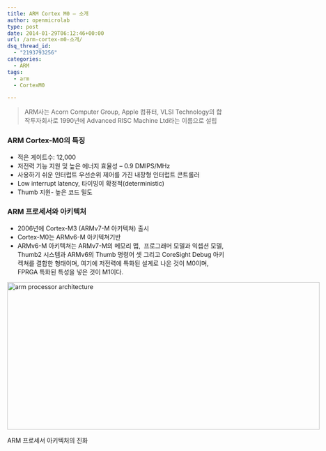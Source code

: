 ```yaml
---
title: ARM Cortex M0 – 소개
author: openmicrolab
type: post
date: 2014-01-29T06:12:46+00:00
url: /arm-cortex-m0-소개/
dsq_thread_id:
  - "2193793256"
categories:
  - ARM
tags:
  - arm
  - CortexM0

---
```

> ARM사는 Acorn Computer Group, Apple 컴퓨터, VLSI Technology의 합작투자회사로 1990년에 Advanced RISC Machine Ltd라는 이름으로 설립

### ARM Cortex-M0의 특징

  * 적은 게이트수: 12,000
  * 저전력 기능 지원 및 높은 에너지 효율성 &#8211; 0.9 DMIPS/MHz
  * 사용하기 쉬운 인터럽트 우선순위 제어를 가진 내장형 인터럽트 콘트롤러
  * Low interrupt latency, 타이밍이 확정적(deterministic)
  * Thumb 지원- 높은 코드 밀도

### ARM 프로세서와 아키텍처

  * 2006년에 Cortex-M3 (ARMv7-M 아키텍쳐) 출시
  * Cortex-M0는 ARMv6-M 아키텍쳐기반
  * ARMv6-M 아키텍쳐는 ARMv7-M의 메모리 맵,  프로그래머 모델과 익셉션 모델, Thumb2 시스템과 ARMv6의 Thumb 명령어 셋 그리고 CoreSight Debug 아키켁쳐를 결합한 형태이며, 여기에 저전력에 특화된 설계로 나온 것이 M0이며, FPRGA 특화된 특성을 넣은 것이 M1이다.

<div id="attachment_2751" style="width: 727px" class="wp-caption aligncenter">
  <a href="/images/2013/12/arm-processor-architecture.jpg"><img aria-describedby="caption-attachment-2751" loading="lazy" class="wp-image-2751 " title="ARM 프로세서 아키텍처의 진화" alt="arm processor architecture" src="/images/2013/12/arm-processor-architecture-1024x483.jpg" width="717" height="338" srcset="/images/2013/12/arm-processor-architecture-1024x483.jpg 1024w, /images/2013/12/arm-processor-architecture-300x141.jpg 300w" sizes="(max-width: 717px) 100vw, 717px" /></a>
  
  <p id="caption-attachment-2751" class="wp-caption-text">
    ARM 프로세서 아키텍처의 진화
  </p>
</div>